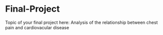 # Final-Project
Topic of your final project here: Analysis of the relationship between chest pain and cardiovacular disease
